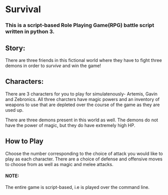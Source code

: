 # Survival

### This is a script-based Role Playing Game(RPG) battle script written in python 3.

## Story: 
There are three friends in this fictional world where they have to fight three demons in order to *survive* and win the game!

## Characters: 
There are 3 characters for you to play for simulatenously- Artemis, Gavin and Zebronics. 
All three charcters have magic powers and an inventory of weapons to use that are depleted over the course of the game as they are used up. 
> 
There are three demons present in this world as well. The demons do not have the power of magic, but they do have extremely high HP. 

## How to Play
Choose the number corresponding to the choice of attack you would like to play as each character. 
There are a choice of defense and offensive moves to choose from as well as magic and melee attacks. 

#### NOTE: 
The entire game is script-based, i.e is played over the command line. 
